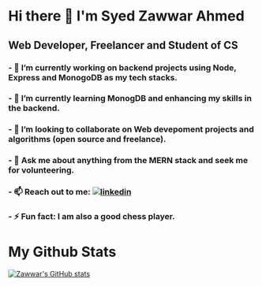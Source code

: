# Hi there 👋 I'm Syed Zawwar Ahmed
## Web Developer, Freelancer and Student of CS

### - 🔭 I’m currently working on backend projects using Node, Express and MonogoDB as my tech stacks.
### - 🌱 I’m currently learning MonogDB and enhancing my skills in the backend.
### - 👯 I’m looking to collaborate on Web devepoment projects and algorithms (open source and freelance).
### - 💬 Ask me about anything from the MERN stack and seek me for volunteering.
### - 📫 Reach out to me: [![linkedin]()](https://www.linkedin.com/in/syed-zawwar-ahmed-b7345a1b8/)
### - ⚡ Fun fact: I am also a good chess player.

# My Github Stats
[![Zawwar's GitHub stats](https://github-readme-stats.vercel.app/api?username=SyedZawwarAhmed)](https://github.com/anuraghazra/github-readme-stats)
